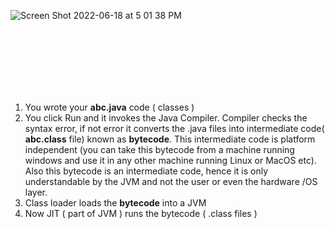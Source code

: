 ![Screen Shot 2022-06-18 at 5 01 38 PM](https://user-images.githubusercontent.com/53405754/174456969-ce16398d-0cfc-427e-acd7-3588f6592e78.png)

<br></br>
<br></br>
<br></br>

1. You wrote your **abc.java** code ( classes ) 
2. You click Run and it invokes the Java Compiler. Compiler checks the syntax error, if not error it converts the .java files into intermediate code( **abc.class** file) known as **bytecode**. This intermediate code is platform independent (you can take this bytecode from a machine running windows and use it in any other machine running Linux or MacOS etc). Also this bytecode is an intermediate code, hence it is only understandable by the JVM and not the user or even the hardware /OS layer.
3. Class loader loads the **bytecode** into a JVM
4. Now JIT ( part of JVM ) runs the bytecode ( .class files ) 

